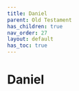 ```yaml
---
title: Daniel
parent: Old Testament
has_children: true
nav_order: 27
layout: default
has_toc: true
---
```


# Daniel
